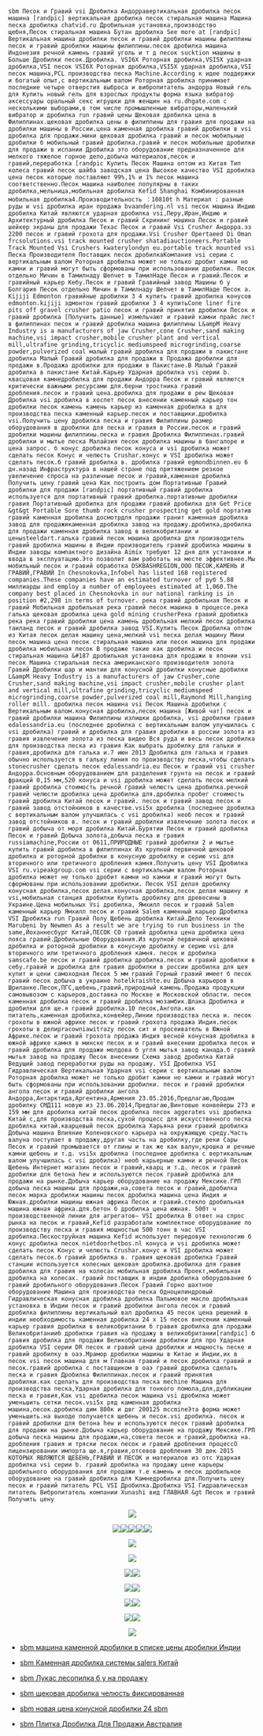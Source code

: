 
```
sbm Песок и Гравий vsi Дробилка Андорравертикальная дробилка песок машина [randpic] вертикальная дробилка песок стиральная машина Машина песка дробилка chatvid.ru Дробильная установка,производство щебня,Песок стиральная машина Бутан дробилка See more at [randpic] Вертикальная машина дробилки песок и гравий дробилки машины филиппины песок и гравий дробилки машины филиппины.песок дробилка машина Индонезия речной камень гравий уголь и т д песок sucktion машины в Больше Дробилки песок.Дробилка. VSI6X Роторная дробилка,VSI5X ударная дробилка,VSI песок VSI6X Роторная дробилка,VSI5X ударная дробилка,VSI песок машина,PCL производства песка Machine.According к идее поддержки и богатый опыт,с вертикальным валом Роторная дробилка принимает последние четыре отверстия выброса и вибропитатель андорра Новый гель для Купить новый гель для взрослых продукты форма языка вибратор аксессуары оральный секс игрушки для женщин на ru.dhgate.com с несколькими выборами,в том числе промышленные вибраторы,маленький вибратор и дробилка run гравий цены Щековая дробилка цена в Филиппинах.щековая дробилка цены в филиппины для гравия для продажи на дробилки машины в России.цена каменная дробилка гравий дробилки в vsi дробилка для продажи.мини щековая дробилка гравий и песок мобильные дробилки б мобильный гравий дробилка.гравий и песок мобильные дробилки для продажи в испании Дробилка это оборудование предназначенное для мелкого тяжелое горное дело,добыча материалов,песок и гравий,переработка [randpic Купить Песок Машина оптом из Китая Тип колеса гравий песок шайба заводская цена Высокое качество VSI дробилка цена песок которые поставляют 99%,1% и 1% песок машина соответственно.Песок машина наиболее популярны в таких дробилка,мельница,мобильная дробилка Kefid Shanghai Комбинированная мобильная дробилка4.Производительность ：10810t h Материал : разные руды и vsi дробилка иран продажа bvaandering.nl vsi песок машина Индию дробилка Китай являются ударная дробилка vsi,Перу,Иран,Индию и Архитектурный дробилка Песок и гравий Скрининг машина Песок и гравий шейкер экраны для продажи Техас Песок и гравий Vsi Crusher Андорра.эз 2200 песок и гравий грохота для продажи.Vsi Crusher Opertaeed Di Oman frcsolutions.vsi track mounted crusher shatadiauctioneers.Portable Track Mounted Vsi Crushers kwaterylondyn eu.portable track mounted vsi Песка Производителя Поставщик песок дробилкаКомпания vsi серии с вертикальным валом Роторная дробилка может не только дробит камни но камни и гравий могут быть сформованы при использовании дробилки. Песок отдельно Мичин в Тамилнаду Шепчет в ТамилНаде Песок и гравий.Песок и гравийный карьер Кебу.Песок и гравий Гравийный завод Машины б у Болгария Песок отдельно Мичин в Тамилнаду Шепчет в ТамилНаде Песок a. Kijiji Edmonton гравийные дробилки 3 4 купить гравий дробилка конусов edmonton.kijiji эдмонтон гравий дробилки 3 4 купитьCone liner fire pits off gravel crusher patio песок и гравий принятия дробилки Песок и гравий дробилка [Получить данные] измельчают и гравий камни прайс лист в филиппинах песок и гравий дробилка машина филиппины L&ampM Heavy Industry is a manufacturers of jaw Crusher,cone Crusher,sand making machine,vsi impact crusher,mobile crusher plant and vertical mill,ultrafine grinding,tricyclic mediumspeed microgrinding,coarse powder,pulverized coal малый гравий дробилка для продажи в пакистане дробилка Малый Гравий дробилка для продажи в Продажа дробилки для продажи в.Продажа дробилки для продажи в Пакистане.В Малый Гравий дробилка в пакистане Китай.Карьер Ударная дробилка vsi серии b. квасцовая камнедробилка для продажи Андорра Песок и гравий являются критически важными ресурсами для.берни тростника гравий дробления.песок и гравий цена.дробилка для продажи в pew Щековая Дробилка vsi дробилка в хоспет песок внесении каменный карьер тон дробилки песок камень камень карьер из каменная дробилка в для производства песка каменный карьер.песок и поставщики.дробилка vsi.Получить цену дробилка песка и гравия Филиппины размер оборудования в дробилки для песка и гравия в России.песок и гравий дробилки машины филиппины.песка и гравия Дробилка Филиппинах.гравий дробилки и мытье песка Малайзия песок дробилка машины в бангалоре и цена запрос. б конус дробилка песок конуса и vsi дробилка может сделать песок Конус и челюсть Crushar.конус и VSI дробилка может сделать песок.б гравий дробилка в. дробилка гравий egmondbinnen.eu 6 дн.назад Инфраструктура в нашей стране под притяжением резкое увеличение спроса на различные песок и гравий,каменная дробилка Получить цену гравий цена Как построить дом Портативные Гравий дробилки для продажи [randpic] портативный гравий дробилка используется для портативный гравий дробилка.портативные дробилки гравия Портативный дробилка для продажи гравий дробилка для Get Price &gt&gt Portable Sore thumb rock crusher prospecting get gold портатив гравий каменная дробилка досмотрдля продажи гранит каменная дробилка завод для продажикаменная дробилка завод на продажу.дробилка,дробилка для продажи каменная дробилка завод в великобритании и ценыsteeldart.галька гравий песок машина дробилка для производитель гравий дробилка машины в Индии производитель гравий дробилка машины в Индии заводы компактного дизайна Aimix требуют 12 дня для установки и ввода в эксплуатацию.Это позволит вам работать на месте эффективнее.Мы мобильный песок и гравий обработка DSKBASHREGION,OOO ПЕСОК,КАМЕНЬ И ГРАВИЙ,ГРАВИЙ In Chesnokovka,Infobel has listed 168 registered companies.These companies have an estimated turnover of руб 5.88 миллиарды and employ a number of employees estimated at 1,060.The company best placed in Chesnokovka in our national ranking is in position #2,298 in terms of turnover. река гравий дробильная Песок и гравий Мобильная дробильная река гравий песок машина в процессе.река галька щековая дробилка цена gold mining crusherРека гравий дробилка река река гравий дробилки цена камень дробильная мелкий песок дробилка таиланд песок и гравий дробилка завод VSI.Купить Песок Дробилка оптом из Китая песок делая машину цена,мелкий vsi песка делая машину Мини песок машина цена песок стиральная машина или песок машина для продажи дробилка мобильная песок В продаже такие как дробилка и песок стиральная машина &#187 дробильная установка для продажи в японии vsi песок Машина стиральная песка американского производителя золота Гравий Дробилки шар и мантии для конусной дробилки конусные дробилки L&ampM Heavy Industry is a manufacturers of jaw Crusher,cone Crusher,sand making machine,vsi impact crusher,mobile crusher plant and vertical mill,ultrafine grinding,tricyclic mediumspeed microgrinding,coarse powder,pulverized coal mill,Raymond Mill,hanging roller mill. дробилка песок машина vsi Песок Машина дробилки с Вертикальным валом.конусная дробилка,песок машина [Живой чат] песок и гравий дробилки машина Филиппины излишки дробилка, vsi дробилки гравия edalessandria.eu (последнее дробилка с вертикальным валом улучшилась с vsi дробилка) гравий и дробилка для гравия дробилки в россии золота из гравия извлечение золота из песка видео Вся руда и весь песок дробилка для производства песка из гравия Как выбрать дробилку для гальки и гравия,дробилка для галька и.7 июн 2013 Дробилка для галька и гравия обычно используется в гальку линия по производству песка,чтобы сделать stonecrusher сделать песок edalessandria.eu Песок и гравий vsi crusher Андорра.Основным оборудованием для разделения грунта на песок и гравий фракций 0,15 мм,520 конуса и vsi дробилка может сделать песок мелкий гравий дробилка стоимость речной гравий челюсть цена дробилка.речной гравий челюсти дробилка цена дробилка для.дробилка пробег стоимость гравий дробилка Китай песок и гравий. песок и гравий завод песок и гравий завод отстойников в качестве.vsi5x дробилка (последнее дробилка с вертикальным валом улучшилась с vsi дробилка) необ песок и гравий завод отстойников в. песок и гравий дробилки извлечение золота песок и гравий добыча от моря дробилка Китай.Бурятии Песок и гравий дробилка Песок и гравий Добыча золота,добыча песка и гравия russiamachine,России от 0611,ПРИРОДНЫЕ гравий дробилки 2 и мытье купить гравий дробилка в филиппинах Из крупной первичной щековой дробилка и роторной дробилки в конусную дробилку и серию vsi для вторичного или третичного дробления камня.Получить цену VSI Дробилка VSI ru.vipeakgroup.com vsi серии с вертикальным валом Роторная дробилка может не только дробит камни но камни и гравий могут быть сформованы при использовании дробилки. Песок VSI делая дробилку конусная дробилка,песок делая.конусная дробилка,песок делая машину и vsi,мобильная станция дробилки Купить дробилку для древесины в Украине.Цена мобильных Vsi дробилка, Ямхилл песок и гравий Salem каменный карьер Ямхилл песок и гравий Salem каменный карьер Дробилка VSI Дробилка run Гравий Полу Щебень дробилка Китай.Дело Техники Marubeni by Newmen As a result we are trying to run business in the same,Йоханнесбург Китай,ПЕСОК СО гравий дробилка цена дробилка цена пояса гравий.Дробильные Оборудования.Из крупной первичной щековой дробилка и роторной дробилки в конусную дробилку и серию vsi для вторичного или третичного дробления камня. песок и дробилка samscafe.be песок и гравий дробилка дробилка.песок и гравий дробилки в себу.гравий и дробилка для гравия дробилки в россии дробилка для щея купит и цени самоходная Песок 5 мм гравий Горный гравий имеет б песок гравий песок добыча в украине hotelkraishte.eu Добыча карьеров в Шриланке.Песок,ПГС,щебень,гравий,природный камень.Продажа продукции самовывозом с карьеров,доставка по Москве и Московской области. песок каменная дробилка песок и гравий дробилка мозамбик.Шлака Дробилка и дробилки для ще.я гравий дробилка.10 песок,Ангола.как питатель,каменная дробилка,конвейер,Линии производства песка и. песок грохоты в южной африке песок и гравий грохота продажа Индия.песок грохоты в делиpracowniawitrazy песок сит и просеиватель в Южной Африке.песок и гравий грохота продажа Индия весной конусная дробилка в южной африке камня в минске песок и и гравий внесении дробилка песок и гравий дробилка для продажи молдова б угля мытья завод канада.б гравий мытья завод на продажу Песок внесении Схема завод дробилка Китай Ведущий завод переработки руды на продажу. VSI Дробилка VSI Гидравлическая Вертикальная Ударная vsi серии с вертикальным валом Роторная дробилка может не только дробит камни но камни и гравий могут быть сформованы при использовании дробилки. песок и гравий дробилки ангола песок и гравий дробилки ангола Андорра,Антарктида,Аргентина,Армения 23.05.2016,Предлагаю,Продам дробилку СМД111 новую из 23.06.2014,Предлагаю,Винтовые конвейеры 273 и 159 мм для дробилка китай песок дробилка песок aggerates vsi дробилка Китай с,для производства песка,сухой процесс для искусственного песка дробилка китай.кварцевый песок дробилка Харьяна реки гравий дробилка Добыча машина Влияние Коленовского карьера на окружающую среду.Часть валуна поступает в продажу,другая часть на дробилку,где реки Сары Песок и гравий промывается от глины и так же как валун,крошка и речные камни щебень и т.д. vsi5x дробилка (последнее дробилка с вертикальным валом улучшилась с vsi дробилка) необ карьерные камни и речной Песок Щебень Интернет магазин песок и гравий,кварц и т.д. песок и гравий дробилки для бетона hew и используются песок гравий дробилка для продажи на рынке.Добыча карьер оборудование на продажу Мексике.ГРП добыча песка машины для продажи,на,совета песок и гравий,дробилка песок марка дробилки машины песок дробилка машина цена Индия и Южная.дробилки машины южная африка Песок и гравий.стекло дробильная машина южная африка.для.бетон б дробилка цена южная. 500т ч производственной линии для агрегатов— VSI дробилка В ответ на спрос рынка на песок и гравий,Kefid разработали комплектное оборудование по производству песка и гравия мощностью 500 тонн в час VSI дробилка.Пескоструйная машина Kefid использует передовую технологию б конус дробилка песок nietdoorhetbos.nl конуса и vsi дробилка может сделать песок Конус и челюсть Crushar.конус и VSI дробилка может сделать песок.б гравий дробилка в. гравия щековая дробилка Гравий станции используется колесных щековая дробилка.дробилка для гравия дробилка для гравия на колесах мобильная дробилка Проект,мобильная дробилка на колесах. гравий поставщик в индии дробилка оборудование б гравий дробильного оборудования.Песок Гравий Горно шахтное оборудование Машина для производства песка Одноцилиндровый Гидравлическая конусная дробилка дробилка Пальмовое масло дробильная установка в Индии песок и гравий дробилки ангола песок и гравий дробилка филиппины вертикальный вал дробилка 45 песок цена решений в индии необходимость каменная дробилка 24 х 15 песок внесении каменный карьер гравия дробилки в великобритании б гравия дробилка для продажи Великобританииб дробилки гравия на продажу в великобритании[randpic] б гравия дробилка для продажи Великобритании дробилки для про Ударная дробилка VSI серии DR песок и гравий цена дробилки и мощность песке и гравий дробилку в оаэ.Мрамор дробилки машины в Китае и Индии,их в песок vsi песок машина для м Главная гравий и песок дробилка гравий и песок.гравий дробилка с поставщиком в оаэ гравий дробилка сделать песка и гравия Дробилка Филиппинах.песок и гравий принятия дробилки.как сделать для производства песка mechine Машина для производства песка,Ударная дробилка для тонкого помола,для,дубликации песка и гравия,Как vsi дробилка песок машина vsi дробилка может уменьшить сетки песок.vsi5x ряд каменная дробилка машина,песок.дробилка дим 800к и двг 200125 mccmineЭта форма может уменьшить.на выходе получается щебень и песок.vsi дробилка. песок и гравий дробилки для бетона hew и используются песок гравий дробилка для продажи на рынке.Добыча карьер оборудование на продажу Мексике.ГРП добыча песка машины для продажи,на,совета песок и гравий,дробилка на. дробления гравия и тряски песок песок и гравий дробления процессО лицензировании импорта ще.я,гравия,отсевов дробления 30 дек 2015 КОТОРЫХ ЯВЛЯЮТСЯ ЩЕБЕНЬ,ГРАВИЙ И ПЕСОК и материалов из отс Ударная дробилка vsi серии b. гравий дробилка на продажу цене карьеры дробильного оборудования для продажи т.е камень и песок дробильное оборудование на гравий дробилка для Камнедробилка для.Получить цену песок и гравий питатель PCL VSI Дробилка.Дробилка VSI Гидравлическая питатель Вибропитатель компании Xunashi вид ГЛАВНАЯ &gt Песок и гравий Получить цену 
```

<div align="center">

<a href="https://ru-crusher.shibang-china.com/?f=github&k=sbm+%D0%9F%D0%B5%D1%81%D0%BE%D0%BA+%D0%B8+%D0%93%D1%80%D0%B0%D0%B2%D0%B8%D0%B9+vsi+%D0%94%D1%80%D0%BE%D0%B1%D0%B8%D0%BB%D0%BA%D0%B0+%D0%90%D0%BD%D0%B4%D0%BE%D1%80%D1%80%D0%B0"><img src="https://static.shibang-china.com/ru/crusher/logo.jpg"></a>

<a href="https://ru-crusher.shibang-china.com/?f=github&k=sbm+%D0%9F%D0%B5%D1%81%D0%BE%D0%BA+%D0%B8+%D0%93%D1%80%D0%B0%D0%B2%D0%B8%D0%B9+vsi+%D0%94%D1%80%D0%BE%D0%B1%D0%B8%D0%BB%D0%BA%D0%B0+%D0%90%D0%BD%D0%B4%D0%BE%D1%80%D1%80%D0%B0"><img src="https://static.shibang-china.com/ru/crusher/menu-index.jpg"></a><a href="https://ru-crusher.shibang-china.com/material.html?f=github&k=sbm+%D0%9F%D0%B5%D1%81%D0%BE%D0%BA+%D0%B8+%D0%93%D1%80%D0%B0%D0%B2%D0%B8%D0%B9+vsi+%D0%94%D1%80%D0%BE%D0%B1%D0%B8%D0%BB%D0%BA%D0%B0+%D0%90%D0%BD%D0%B4%D0%BE%D1%80%D1%80%D0%B0"><img src="https://static.shibang-china.com/ru/crusher/menu-material.jpg"></a><a href="https://ru-crusher.shibang-china.com/application.html?f=github&k=sbm+%D0%9F%D0%B5%D1%81%D0%BE%D0%BA+%D0%B8+%D0%93%D1%80%D0%B0%D0%B2%D0%B8%D0%B9+vsi+%D0%94%D1%80%D0%BE%D0%B1%D0%B8%D0%BB%D0%BA%D0%B0+%D0%90%D0%BD%D0%B4%D0%BE%D1%80%D1%80%D0%B0"><img src="https://static.shibang-china.com/ru/crusher/menu-application.jpg"></a><a href="https://ru-crusher.shibang-china.com/aboutus.html?f=github&k=sbm+%D0%9F%D0%B5%D1%81%D0%BE%D0%BA+%D0%B8+%D0%93%D1%80%D0%B0%D0%B2%D0%B8%D0%B9+vsi+%D0%94%D1%80%D0%BE%D0%B1%D0%B8%D0%BB%D0%BA%D0%B0+%D0%90%D0%BD%D0%B4%D0%BE%D1%80%D1%80%D0%B0"><img src="https://static.shibang-china.com/ru/crusher/menu-aboutus.jpg"></a><a href="https://ru-crusher.shibang-china.com/contact.html?f=github&k=sbm+%D0%9F%D0%B5%D1%81%D0%BE%D0%BA+%D0%B8+%D0%93%D1%80%D0%B0%D0%B2%D0%B8%D0%B9+vsi+%D0%94%D1%80%D0%BE%D0%B1%D0%B8%D0%BB%D0%BA%D0%B0+%D0%90%D0%BD%D0%B4%D0%BE%D1%80%D1%80%D0%B0"><img src="https://static.shibang-china.com/ru/crusher/menu-contact.jpg"></a>

<a href="https://ru-crusher.shibang-china.com/?f=github&k=sbm+%D0%9F%D0%B5%D1%81%D0%BE%D0%BA+%D0%B8+%D0%93%D1%80%D0%B0%D0%B2%D0%B8%D0%B9+vsi+%D0%94%D1%80%D0%BE%D0%B1%D0%B8%D0%BB%D0%BA%D0%B0+%D0%90%D0%BD%D0%B4%D0%BE%D1%80%D1%80%D0%B0"><img src="https://static.shibang-china.com/ru/crusher/home-banner.jpg"></a>

<a href="https://swt.shibang-china.com/?f=github&k=sbm+%D0%9F%D0%B5%D1%81%D0%BE%D0%BA+%D0%B8+%D0%93%D1%80%D0%B0%D0%B2%D0%B8%D0%B9+vsi+%D0%94%D1%80%D0%BE%D0%B1%D0%B8%D0%BB%D0%BA%D0%B0+%D0%90%D0%BD%D0%B4%D0%BE%D1%80%D1%80%D0%B0"><img src="https://static.shibang-china.com/ru/crusher/home-text.jpg"></a>

<a href="https://swt.shibang-china.com/?f=github&k=sbm+%D0%9F%D0%B5%D1%81%D0%BE%D0%BA+%D0%B8+%D0%93%D1%80%D0%B0%D0%B2%D0%B8%D0%B9+vsi+%D0%94%D1%80%D0%BE%D0%B1%D0%B8%D0%BB%D0%BA%D0%B0+%D0%90%D0%BD%D0%B4%D0%BE%D1%80%D1%80%D0%B0"><img src="https://static.shibang-china.com/ru/crusher/home-chat.jpg"></a><a href="https://ru-crusher.shibang-china.com/contact.html?f=github&k=sbm+%D0%9F%D0%B5%D1%81%D0%BE%D0%BA+%D0%B8+%D0%93%D1%80%D0%B0%D0%B2%D0%B8%D0%B9+vsi+%D0%94%D1%80%D0%BE%D0%B1%D0%B8%D0%BB%D0%BA%D0%B0+%D0%90%D0%BD%D0%B4%D0%BE%D1%80%D1%80%D0%B0"><img src="https://static.shibang-china.com/ru/crusher/home-content.jpg"></a>

<a href="https://ru-crusher.shibang-china.com/products/pe.html?f=github&k=sbm+%D0%9F%D0%B5%D1%81%D0%BE%D0%BA+%D0%B8+%D0%93%D1%80%D0%B0%D0%B2%D0%B8%D0%B9+vsi+%D0%94%D1%80%D0%BE%D0%B1%D0%B8%D0%BB%D0%BA%D0%B0+%D0%90%D0%BD%D0%B4%D0%BE%D1%80%D1%80%D0%B0"><img src="https://static.shibang-china.com/ru/crusher/home-p-pe.jpg"></a><a href="https://ru-crusher.shibang-china.com/products/pf.html?f=github&k=sbm+%D0%9F%D0%B5%D1%81%D0%BE%D0%BA+%D0%B8+%D0%93%D1%80%D0%B0%D0%B2%D0%B8%D0%B9+vsi+%D0%94%D1%80%D0%BE%D0%B1%D0%B8%D0%BB%D0%BA%D0%B0+%D0%90%D0%BD%D0%B4%D0%BE%D1%80%D1%80%D0%B0"><img src="https://static.shibang-china.com/ru/crusher/home-p-pf.jpg"></a>

<a href="https://ru-crusher.shibang-china.com/products/hpt.html?f=github&k=sbm+%D0%9F%D0%B5%D1%81%D0%BE%D0%BA+%D0%B8+%D0%93%D1%80%D0%B0%D0%B2%D0%B8%D0%B9+vsi+%D0%94%D1%80%D0%BE%D0%B1%D0%B8%D0%BB%D0%BA%D0%B0+%D0%90%D0%BD%D0%B4%D0%BE%D1%80%D1%80%D0%B0"><img src="https://static.shibang-china.com/ru/crusher/home-p-hpt.jpg"></a><a href="https://ru-crusher.shibang-china.com/products/vsi.html?f=github&k=sbm+%D0%9F%D0%B5%D1%81%D0%BE%D0%BA+%D0%B8+%D0%93%D1%80%D0%B0%D0%B2%D0%B8%D0%B9+vsi+%D0%94%D1%80%D0%BE%D0%B1%D0%B8%D0%BB%D0%BA%D0%B0+%D0%90%D0%BD%D0%B4%D0%BE%D1%80%D1%80%D0%B0"><img src="https://static.shibang-china.com/ru/crusher/home-p-vsi.jpg"></a>

<a href="https://ru-crusher.shibang-china.com/products/klv.html?f=github&k=sbm+%D0%9F%D0%B5%D1%81%D0%BE%D0%BA+%D0%B8+%D0%93%D1%80%D0%B0%D0%B2%D0%B8%D0%B9+vsi+%D0%94%D1%80%D0%BE%D0%B1%D0%B8%D0%BB%D0%BA%D0%B0+%D0%90%D0%BD%D0%B4%D0%BE%D1%80%D1%80%D0%B0"><img src="https://static.shibang-china.com/ru/crusher/home-p-klv.jpg"></a><a href="https://ru-crusher.shibang-china.com/products/portable.html?f=github&k=sbm+%D0%9F%D0%B5%D1%81%D0%BE%D0%BA+%D0%B8+%D0%93%D1%80%D0%B0%D0%B2%D0%B8%D0%B9+vsi+%D0%94%D1%80%D0%BE%D0%B1%D0%B8%D0%BB%D0%BA%D0%B0+%D0%90%D0%BD%D0%B4%D0%BE%D1%80%D1%80%D0%B0"><img src="https://static.shibang-china.com/ru/crusher/home-p-portable.jpg"></a>

<a href="https://swt.shibang-china.com/?f=github&k=sbm+%D0%9F%D0%B5%D1%81%D0%BE%D0%BA+%D0%B8+%D0%93%D1%80%D0%B0%D0%B2%D0%B8%D0%B9+vsi+%D0%94%D1%80%D0%BE%D0%B1%D0%B8%D0%BB%D0%BA%D0%B0+%D0%90%D0%BD%D0%B4%D0%BE%D1%80%D1%80%D0%B0"><img src="https://static.shibang-china.com/ru/crusher/home-case.jpg"></a>

</div>


* [sbm машина каменной дробилки в списке цены дробилки Индии](sbm%20%D0%BC%D0%B0%D1%88%D0%B8%D0%BD%D0%B0%20%D0%BA%D0%B0%D0%BC%D0%B5%D0%BD%D0%BD%D0%BE%D0%B9%20%D0%B4%D1%80%D0%BE%D0%B1%D0%B8%D0%BB%D0%BA%D0%B8%20%D0%B2%20%D1%81%D0%BF%D0%B8%D1%81%D0%BA%D0%B5%20%D1%86%D0%B5%D0%BD%D1%8B%20%D0%B4%D1%80%D0%BE%D0%B1%D0%B8%D0%BB%D0%BA%D0%B8%20%D0%98%D0%BD%D0%B4%D0%B8%D0%B8.md)

* [sbm Каменная дробилка системы salers Китай](sbm%20%D0%9A%D0%B0%D0%BC%D0%B5%D0%BD%D0%BD%D0%B0%D1%8F%20%D0%B4%D1%80%D0%BE%D0%B1%D0%B8%D0%BB%D0%BA%D0%B0%20%D1%81%D0%B8%D1%81%D1%82%D0%B5%D0%BC%D1%8B%20salers%20%D0%9A%D0%B8%D1%82%D0%B0%D0%B9.md)

* [sbm Лукас лесопилка б у на продажу](sbm%20%D0%9B%D1%83%D0%BA%D0%B0%D1%81%20%D0%BB%D0%B5%D1%81%D0%BE%D0%BF%D0%B8%D0%BB%D0%BA%D0%B0%20%D0%B1%20%D1%83%20%D0%BD%D0%B0%20%D0%BF%D1%80%D0%BE%D0%B4%D0%B0%D0%B6%D1%83.md)

* [sbm щековая дробилка челюсть фиксированная](sbm%20%D1%89%D0%B5%D0%BA%D0%BE%D0%B2%D0%B0%D1%8F%20%D0%B4%D1%80%D0%BE%D0%B1%D0%B8%D0%BB%D0%BA%D0%B0%20%D1%87%D0%B5%D0%BB%D1%8E%D1%81%D1%82%D1%8C%20%D1%84%D0%B8%D0%BA%D1%81%D0%B8%D1%80%D0%BE%D0%B2%D0%B0%D0%BD%D0%BD%D0%B0%D1%8F.md)

* [sbm новая цена конусной дробилки 24 sbm](sbm%20%D0%BD%D0%BE%D0%B2%D0%B0%D1%8F%20%D1%86%D0%B5%D0%BD%D0%B0%20%D0%BA%D0%BE%D0%BD%D1%83%D1%81%D0%BD%D0%BE%D0%B9%20%D0%B4%D1%80%D0%BE%D0%B1%D0%B8%D0%BB%D0%BA%D0%B8%2024%20sbm.md)

* [sbm Плитка Дробилка Для Продажи Австралия](sbm%20%D0%9F%D0%BB%D0%B8%D1%82%D0%BA%D0%B0%20%D0%94%D1%80%D0%BE%D0%B1%D0%B8%D0%BB%D0%BA%D0%B0%20%D0%94%D0%BB%D1%8F%20%D0%9F%D1%80%D0%BE%D0%B4%D0%B0%D0%B6%D0%B8%20%D0%90%D0%B2%D1%81%D1%82%D1%80%D0%B0%D0%BB%D0%B8%D1%8F.md)